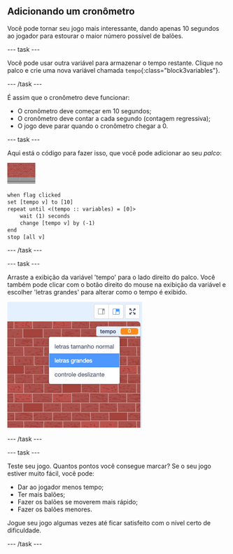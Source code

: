 ## Adicionando um cronômetro

Você pode tornar seu jogo mais interessante, dando apenas 10 segundos ao jogador para estourar o maior número possível de balões.

--- task ---

Você pode usar outra variável para armazenar o tempo restante. Clique no palco e crie uma nova variável chamada `tempo`{:class="block3variables"}.

--- /task ---

É assim que o cronômetro deve funcionar:

+ O cronômetro deve começar em 10 segundos;
+ O cronômetro deve contar a cada segundo (contagem regressiva);
+ O jogo deve parar quando o cronômetro chegar a 0.

--- task ---

Aqui está o código para fazer isso, que você pode adicionar ao seu _palco_:

![ator balão](images/stage-sprite.png)

```blocks3
when flag clicked
set [tempo v] to [10]
repeat until <(tempo :: variables) = [0]>
    wait (1) seconds
    change [tempo v] by (-1)
end
stop [all v]
```

--- /task ---

--- task ---

Arraste a exibição da variável 'tempo' para o lado direito do palco. Você também pode clicar com o botão direito do mouse na exibição da variável e escolher 'letras grandes' para alterar como o tempo é exibido.

![captura de tela](images/balloons-readout.png)

--- /task ---

--- task ---

Teste seu jogo. Quantos pontos você consegue marcar? Se o seu jogo estiver muito fácil, você pode:

+ Dar ao jogador menos tempo;
+ Ter mais balões;
+ Fazer os balões se moverem mais rápido;
+ Fazer os balões menores.

Jogue seu jogo algumas vezes até ficar satisfeito com o nível certo de dificuldade.

--- /task ---

